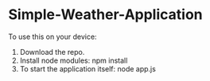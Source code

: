 # Simple-Weather-Application
To use this on your device:
1. Download the repo.
2. Install node modules: npm install
3. To start the application itself: node app.js
